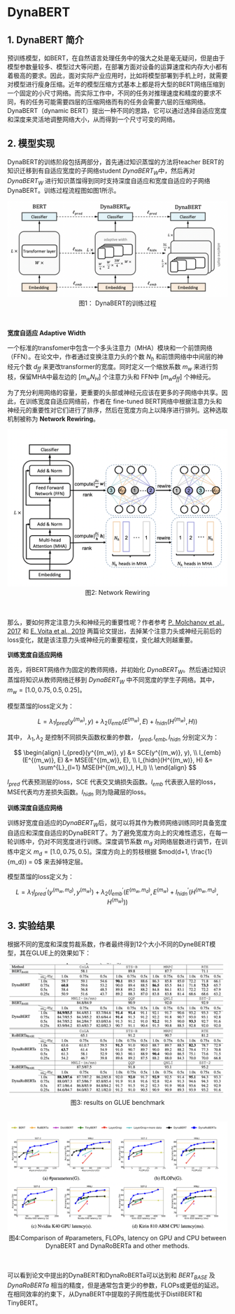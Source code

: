 # DynaBERT

## 1. DynaBERT 简介

预训练模型，如BERT，在自然语言处理任务中的强大之处是毫无疑问，但是由于模型参数量较多、模型过大等问题，在部署方面对设备的运算速度和内存大小都有着极高的要求。因此，面对实际产业应用时，比如将模型部署到手机上时，就需要对模型进行瘦身压缩。近年的模型压缩方式基本上都是将大型的BERT网络压缩到一个固定的小尺寸网络。而实际工作中，不同的任务对推理速度和精度的要求不同，有的任务可能需要四层的压缩网络而有的任务会需要六层的压缩网络。DynaBERT（dynamic BERT）提出一种不同的思路，它可以通过选择自适应宽度和深度来灵活地调整网络大小，从而得到一个尺寸可变的网络。

## 2. 模型实现

DynaBERT的训练阶段包括两部分，首先通过知识蒸馏的方法将teacher BERT的知识迁移到有自适应宽度的子网络student $DynaBERT_W$中，然后再对 $DynaBERT_W$ 进行知识蒸馏得到同时支持深度自适应和宽度自适应的子网络 DynaBERT。训练过程流程图如图1所示。

<center><img src="https://github.com/ZhangHandi/images-for-paddledocs/blob/main/images/slim/DynaBERT/DynaBERT.png?raw=true" alt="DynaBERT" style="zoom:70%;" /><br>图1： DynaBERT的训练过程</br></center><br></br>

**宽度自适应 Adaptive Width**

一个标准的transfomer中包含一个多头注意力（MHA）模块和一个前馈网络（FFN）。在论文中，作者通过变换注意力头的个数 $N_h$ 和前馈网络中中间层的神经元个数 $d_{ff}$ 来更改transformer的宽度。同时定义一个缩放系数 $m_w$ 来进行剪枝，保留MHA中最左边的 $[m_wN_H]$ 个注意力头和 FFN中 $[m_wd_{ff}]$ 个神经元。

为了充分利用网络的容量，更重要的头部或神经元应该在更多的子网络中共享。因此，在训练宽度自适应网络前，作者在 fine-tuned BERT网络中根据注意力头和神经元的重要性对它们进行了排序，然后在宽度方向上以降序进行排列。这种选取机制被称为 **Network Rewiring**。

<center><img src="https://github.com/ZhangHandi/images-for-paddledocs/blob/main/images/slim/DynaBERT/Network%20Rewiring.png?raw=true" alt="Network Rewiring" style="zoom:70%;" /><br>图2: Network Rewiring </br></center><br></br>

那么，要如何界定注意力头和神经元的重要性呢？作者参考 [P. Molchanov et al., 2017](https://arxiv.org/pdf/1611.06440.pdf) 和 [E. Voita et al., 2019](https://arxiv.org/pdf/1804.07461.pdf) 两篇论文提出，去掉某个注意力头或神经元前后的loss变化，就是该注意力头或神经元的重要程度，变化越大则越重要。

**训练宽度自适应网络**

首先，将BERT网络作为固定的教师网络，并初始化 $DynaBERT_W$。然后通过知识蒸馏将知识从教师网络迁移到 $DynaBERT_W$ 中不同宽度的学生子网络。其中，$m_w = [1.0, 0.75, 0.5, 0.25]$。

模型蒸馏的loss定义为：


$$
L = \lambda_1l_{pred}(y^{(m_w)}, y) + \lambda_2(l_{emb}(E^{(m_w)},E) + l_{hidn}(H^{(m_w)}, H))
$$

其中， $\lambda_1, \lambda_2$ 是控制不同损失函数权重的参数， $l_{pred}, l_{emb}, l_{hidn}$ 分别定义为：


$$
\begin{align}
l_{pred}(y^{(m_w)}, y) &= SCE(y^{(m_w)}, y), \\
l_{emb}(E^{(m_w)}, E) &= MSE(E^{(m_w)}, E), \\
l_{hidn}(H^{(m_w)}, H) &= \sum^{L}_{l=1} MSE(H^{(m_w)}_l, H_l) \\
\end{align}
$$


$l_{pred}$ 代表预测层的loss，SCE 代表交叉熵损失函数。$l_{emb}$ 代表嵌入层的loss，MSE代表均方差损失函数。$l_{hidn}$ 则为隐藏层的loss。

**训练深度自适应网络**

训练好宽度自适应的$DynaBERT_W$后，就可以将其作为教师网络训练同时具备宽度自适应和深度自适应的DynaBERT了。为了避免宽度方向上的灾难性遗忘，在每一轮训练中，仍对不同宽度进行训练。深度调节系数 $m_d$ 对网络层数进行调节，在训练中定义 $m_d = [1.0, 0.75, 0.5]$。深度方向上的剪枝根据 $mod(d+1, \frac{1}{m_d}) = 0$ 来去掉特定层。

模型蒸馏的loss定义为：


$$
L = \lambda_1l^{'}_{pred}(y^{(m_w,m_d)},y^{(m_w)}) + \lambda_2(l^{'}_{emb}(E^{(m_w,m_d)},E^{(m_w)}+l^{'}_{hidn}(H^{(m_w,m_d)},H^{(m_w)}))
$$


## 3. 实验结果

根据不同的宽度和深度剪裁系数，作者最终得到12个大小不同的DyneBERT模型，其在GLUE上的效果如下：

<center><img src="https://github.com/ZhangHandi/images-for-paddledocs/blob/main/images/slim/DynaBERT/result%20on%20glue.png?raw=true" alt="result on glue" style="zoom:60%;" /><br>图3: results on GLUE benchmark</br></center><br></br>

<center><img src="https://github.com/ZhangHandi/images-for-paddledocs/blob/main/images/slim/DynaBERT/comparasion.png?raw=true" alt="comparasion" style="zoom:70%;" /><br>图4:Comparison of #parameters, FLOPs, latency on GPU and CPU between DynaBERT and DynaRoBERTa and other methods.</br></center><br></br>

 可以看到论文中提出的DynaBERT和DynaRoBERTa可以达到和 $BERT_{BASE}$ 及 $DynaRoBERTa$ 相当的精度，但是通常包含更少的参数，FLOPs或更低的延迟。在相同效率的约束下，从DynaBERT中提取的子网性能优于DistilBERT和TinyBERT。


